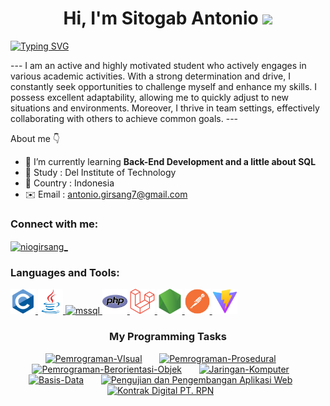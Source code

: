 <h1 align="center"> <b>Hi, I'm Sitogab Antonio </b> <img src="https://media.giphy.com/media/4TCJPSwyAlQzOMlGZJ/giphy.gif" width= "75px"> </img></h1>
<a href="https://git.io/typing-svg"><img src="https://readme-typing-svg.demolab.com?font=Fira+Code&pause=1000&width=435&lines=capable+in+Java+and+SQL;interested+in+something+new;able+to+work+in+a+team" alt="Typing SVG" /></a>


---  I am an active and highly motivated student who actively engages in various academic activities. With a strong determination and drive, I constantly seek opportunities to challenge myself and enhance my skills. I possess excellent adaptability, allowing me to quickly adjust to new situations and environments. Moreover, I thrive in team settings, effectively collaborating with others to achieve common goals. ---

About me 👇

- 🌱 I’m currently learning **Back-End Development and a little about SQL**
- 🏫 Study : Del Institute of Technology
- 📍 Country : Indonesia
- ✉️ Email  : antonio.girsang7@gmail.com

<h3 align="left">Connect with me:</h3>
<p align="left">
<a href="https://instagram.com/niogirsang_" target="blank"><img align="center" src="https://raw.githubusercontent.com/rahuldkjain/github-profile-readme-generator/master/src/images/icons/Social/instagram.svg" alt="niogirsang_" height="30" width="40" /></a>
</p>

<h3 align="left">Languages and Tools:</h3>
<p align="left"> <a href="https://www.cprogramming.com/" target="_blank" rel="noreferrer"> <img src="https://raw.githubusercontent.com/devicons/devicon/master/icons/c/c-original.svg" alt="c" width="40" height="40"/> </a> <a href="https://www.java.com" target="_blank" rel="noreferrer"> <img src="https://raw.githubusercontent.com/devicons/devicon/master/icons/java/java-original.svg" alt="java" width="40" height="40"/> </a> <a href="https://www.microsoft.com/en-us/sql-server" target="_blank" rel="noreferrer"> <img src="https://www.svgrepo.com/show/303229/microsoft-sql-server-logo.svg" alt="mssql" width="40" 
height="40"/> </a> <a href="https://www.php.com/en-us/sql-server" target="_blank" rel="noreferrer"> <img src="https://raw.githubusercontent.com/devicons/devicon/master/icons/php/php-original.svg" alt="html" width="40"
height="40"/> </a> <a href="https://www.laravel.com/en-us/sql-server" target="_blank" rel="noreferrer"> <img src="https://raw.githubusercontent.com/devicons/devicon/master/icons/laravel/laravel-original.svg" alt="laravel" width="40"
height="40"/> </a> <a href="https://www.laravel.com/en-us/sql-server" target="_blank" rel="noreferrer"> <img src="https://raw.githubusercontent.com/devicons/devicon/master/icons/nodejs/nodejs-original.svg" alt="nodejs" width="40"
height="40"/> </a> <a href="https://www.laravel.com/en-us/sql-server" target="_blank" rel="noreferrer"> <img src="https://raw.githubusercontent.com/devicons/devicon/master/icons/postman/postman-original.svg" alt="postman" width="40"     
height="40"/> </a> <a href="https://www.laravel.com/en-us/sql-server" target="_blank" rel="noreferrer"> <img src="https://raw.githubusercontent.com/devicons/devicon/master/icons/vitejs/vitejs-original.svg" alt="vitejs" width="40"                                                                                                     
height="40"/> </a> </p>

<h3 align="center">My Programming Tasks</h3>
  <div align="center">
   <a href="https://github.com/SitogabAntonio/Pemrograman-VIsual"><img src="https://denvercoder1-github-readme-stats.vercel.app/api/pin/?username=SitogabAntonio&repo=Pemrograman-VIsual&theme=gotham&hide_border=true&show_description=false" alt="Pemrograman-VIsual" width="47%"></a>
  &nbsp;&nbsp;&nbsp;&nbsp;&nbsp;
  <a href="https://github.com/SitogabAntonio/Pemrograman-Prosedural"><img src="https://denvercoder1-github-readme-stats.vercel.app/api/pin/?username=SitogabAntonio&repo=Pemrograman-Prosedural&theme=gotham&hide_border=true&show_description=false" alt="Pemrograman-Prosedural" width="47%"></a>
  &nbsp;&nbsp;&nbsp;&nbsp;&nbsp;
  <a href="https://github.com/SitogabAntonio/Pemrograman-Berorientasi-Objek"><img src="https://denvercoder1-github-readme-stats.vercel.app/api/pin/?username=SitogabAntonio&repo=Pemrograman-Berorientasi-Objek&theme=gotham&hide_border=true&show_description=false" alt="Pemrograman-Berorientasi-Objek" width="47%"></a>
  &nbsp;&nbsp;&nbsp;&nbsp;&nbsp;
  <a href="https://github.com/SitogabAntonio/Jaringan-Komputer"><img src="https://denvercoder1-github-readme-stats.vercel.app/api/pin/?username=SitogabAntonio&repo=Jaringan-Komputer&theme=gotham&hide_border=true&show_description=false" alt="Jaringan-Komputer" width="47%"></a>
  &nbsp;&nbsp;&nbsp;&nbsp;&nbsp;
  <a href="https://github.com/SitogabAntonio/Basis-Data"><img src="https://denvercoder1-github-readme-stats.vercel.app/api/pin/?username=SitogabAntonio&repo=Basis-Data&theme=gotham&hide_border=true&show_description=false" alt="Basis-Data" width="47%"></a>
  &nbsp;&nbsp;&nbsp;&nbsp;&nbsp;
  <a href="https://github.com/SitogabAntonio/PPW-DWAB"><img src="https://denvercoder1-github-readme-stats.vercel.app/api/pin/?username=SitogabAntonio&repo=PPW-DWAB&theme=gotham&hide_border=true&show_description=false" alt="Pengujian dan Pengembangan Aplikasi Web" width="47%"></a>
  &nbsp;&nbsp;&nbsp;&nbsp;&nbsp;
  <a href="https://github.com/SitogabAntonio/24-201A-Kontrak-Digital"><img src="https://denvercoder1-github-readme-stats.vercel.app/api/pin/?username=SitogabAntonio&repo=24-201A-Kontrak-Digital
&theme=gotham&hide_border=true&show_description=false" alt="Kontrak Digital PT. RPN" width="47%"></a>
  &nbsp;&nbsp;&nbsp;&nbsp;&nbsp;
